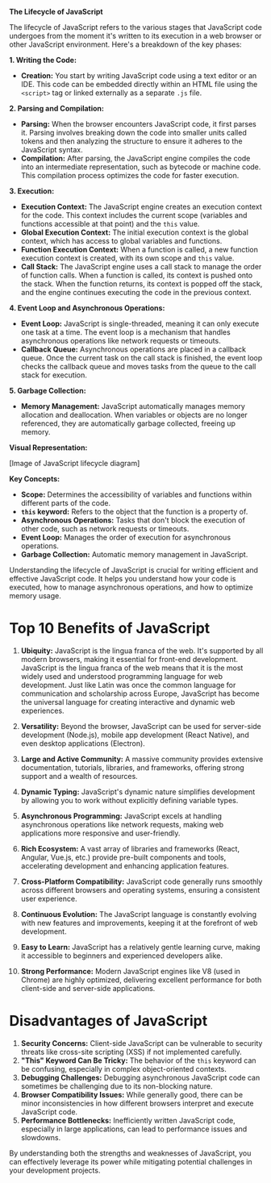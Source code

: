 **The Lifecycle of JavaScript**

The lifecycle of JavaScript refers to the various stages that JavaScript code undergoes from the moment it's written to its execution in a web browser or other JavaScript environment. Here's a breakdown of the key phases:

**1. Writing the Code:**
* **Creation:** You start by writing JavaScript code using a text editor or an IDE. This code can be embedded directly within an HTML file using the `<script>` tag or linked externally as a separate `.js` file.

**2. Parsing and Compilation:**
* **Parsing:** When the browser encounters JavaScript code, it first parses it. Parsing involves breaking down the code into smaller units called tokens and then analyzing the structure to ensure it adheres to the JavaScript syntax.
* **Compilation:** After parsing, the JavaScript engine compiles the code into an intermediate representation, such as bytecode or machine code. This compilation process optimizes the code for faster execution.

**3. Execution:**
* **Execution Context:** The JavaScript engine creates an execution context for the code. This context includes the current scope (variables and functions accessible at that point) and the `this` value.
* **Global Execution Context:** The initial execution context is the global context, which has access to global variables and functions.
* **Function Execution Context:** When a function is called, a new function execution context is created, with its own scope and `this` value.
* **Call Stack:** The JavaScript engine uses a call stack to manage the order of function calls. When a function is called, its context is pushed onto the stack. When the function returns, its context is popped off the stack, and the engine continues executing the code in the previous context.

**4. Event Loop and Asynchronous Operations:**
* **Event Loop:** JavaScript is single-threaded, meaning it can only execute one task at a time. The event loop is a mechanism that handles asynchronous operations like network requests or timeouts.
* **Callback Queue:** Asynchronous operations are placed in a callback queue. Once the current task on the call stack is finished, the event loop checks the callback queue and moves tasks from the queue to the call stack for execution.

**5. Garbage Collection:**
* **Memory Management:** JavaScript automatically manages memory allocation and deallocation. When variables or objects are no longer referenced, they are automatically garbage collected, freeing up memory.

**Visual Representation:**

[Image of JavaScript lifecycle diagram]

**Key Concepts:**

* **Scope:** Determines the accessibility of variables and functions within different parts of the code.
* **`this` keyword:** Refers to the object that the function is a property of.
* **Asynchronous Operations:** Tasks that don't block the execution of other code, such as network requests or timeouts.
* **Event Loop:** Manages the order of execution for asynchronous operations.
* **Garbage Collection:** Automatic memory management in JavaScript.

Understanding the lifecycle of JavaScript is crucial for writing efficient and effective JavaScript code. It helps you understand how your code is executed, how to manage asynchronous operations, and how to optimize memory usage.


# **Top 10 Benefits of JavaScript**

1. **Ubiquity:** JavaScript is the lingua franca of the web. It's supported by all modern browsers, making it essential for front-end development. JavaScript is the lingua franca of the web means that it is the most widely used and understood programming language for web development. Just like Latin was once the common language for communication and scholarship across Europe, JavaScript has become the universal language for creating interactive and dynamic web experiences.


2. **Versatility:** Beyond the browser, JavaScript can be used for server-side development (Node.js), mobile app development (React Native), and even desktop applications (Electron).
3. **Large and Active Community:** A massive community provides extensive documentation, tutorials, libraries, and frameworks, offering strong support and a wealth of resources.
4. **Dynamic Typing:** JavaScript's dynamic nature simplifies development by allowing you to work without explicitly defining variable types.
5. **Asynchronous Programming:** JavaScript excels at handling asynchronous operations like network requests, making web applications more responsive and user-friendly.
6. **Rich Ecosystem:** A vast array of libraries and frameworks (React, Angular, Vue.js, etc.) provide pre-built components and tools, accelerating development and enhancing application features.
7. **Cross-Platform Compatibility:** JavaScript code generally runs smoothly across different browsers and operating systems, ensuring a consistent user experience.
8. **Continuous Evolution:** The JavaScript language is constantly evolving with new features and improvements, keeping it at the forefront of web development.
9. **Easy to Learn:** JavaScript has a relatively gentle learning curve, making it accessible to beginners and experienced developers alike.
10. **Strong Performance:** Modern JavaScript engines like V8 (used in Chrome) are highly optimized, delivering excellent performance for both client-side and server-side applications.

# **Disadvantages of JavaScript**

1. **Security Concerns:** Client-side JavaScript can be vulnerable to security threats like cross-site scripting (XSS) if not implemented carefully.
2. **"This" Keyword Can Be Tricky:** The behavior of the `this` keyword can be confusing, especially in complex object-oriented contexts.
3. **Debugging Challenges:** Debugging asynchronous JavaScript code can sometimes be challenging due to its non-blocking nature.
4. **Browser Compatibility Issues:** While generally good, there can be minor inconsistencies in how different browsers interpret and execute JavaScript code.
5. **Performance Bottlenecks:** Inefficiently written JavaScript code, especially in large applications, can lead to performance issues and slowdowns.

By understanding both the strengths and weaknesses of JavaScript, you can effectively leverage its power while mitigating potential challenges in your development projects.
